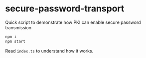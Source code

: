 # secure-password-transport
Quick script to demonstrate how PKI can enable secure password transmission

```bash
npm i
npm start
```

Read `index.ts` to understand how it works.
